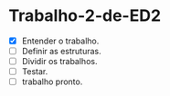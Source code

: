 # Trabalho-2-de-ED2

- [x] Entender o trabalho.
- [ ] Definir as estruturas.
- [ ] Dividir os trabalhos.
- [ ] Testar.
- [ ] trabalho pronto.
